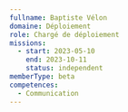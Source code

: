 ```yaml
---
fullname: Baptiste Vélon
domaine: Déploiement
role: Chargé de déploiement
missions:
  - start: 2023-05-10
    end: 2023-10-11
    status: independent
memberType: beta
competences:
  - Communication
---
```

